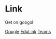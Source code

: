 # Link
Get on googol 

[Google](http://google.com)
[EduLink](https://www.edulinkone.com/#!/login)
[Teams](https://teams.microsoft.com/_?culture=en-gb&country=gb)
